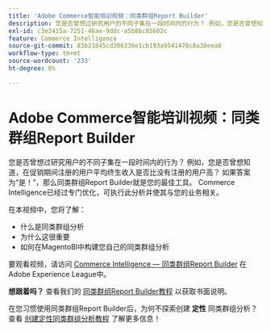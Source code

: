 ```yaml
---
title: 'Adobe Commerce智能培训视频：同类群组Report Builder'
description: 您是否曾想过研究用户的不同子集在一段时间内的行为？ 例如，您是否曾想知道，在促销期间注册的用户平均终生收入是否比没有注册的用户高？ 如果答案为“是！”，那么同类群组Report Builder就是您的最佳工具。 Commerce Intelligence已经过专门优化，可执行此分析并使其与您的业务相关。
exl-id: c3e2415a-7251-46ae-9ddc-a5b86c85602c
feature: Commerce Intelligence
source-git-commit: 83b21845cd306336e1cb193a9541478c8a38eea8
workflow-type: tm+mt
source-wordcount: '233'
ht-degree: 0%

---
```


# Adobe Commerce智能培训视频：同类群组Report Builder

您是否曾想过研究用户的不同子集在一段时间内的行为？ 例如，您是否曾想知道，在促销期间注册的用户平均终生收入是否比没有注册的用户高？ 如果答案为“是！”，那么同类群组Report Builder就是您的最佳工具。 Commerce Intelligence已经过专门优化，可执行此分析并使其与您的业务相关。

在本视频中，您将了解：

* 什么是同类群组分析
* 为什么这很重要
* 如何在MagentoBI中构建您自己的同类群组分析

要观看视频，请访问 [Commerce Intelligence — 同类群组Report Builder](/docs/commerce-learn/tutorials/business-intelligence/cohort-report-builder.html) 在Adobe Experience League中。

**想跟着吗？** 查看我们的 [同类群组Report Builder教程](/docs/commerce-business-intelligence/mbi/analyze/sql/cohort-rpt-bldr.html) 以获取书面说明。

在您习惯使用同类群组Report Builder后，为何不探索创建 **定性** 同类群组分析？ 查看 [创建定性同类群组分析教程](/docs/commerce-business-intelligence/mbi/analyze/sql/create-qual-cohort-analysis.html?lang=en) 了解更多信息！
